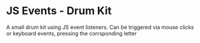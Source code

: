 # JS Events - Drum Kit
A small drum kit using JS event listeners.
Can be triggered via mouse clicks or keyboard events, pressing the corrsponding letter